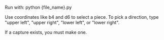 Run with: python {file_name}.py

Use coordinates like b4 and d6 to select a piece. To pick a direction, type "upper left", "upper right", "lower left", or "lower right".

If a capture exists, you must make one.
